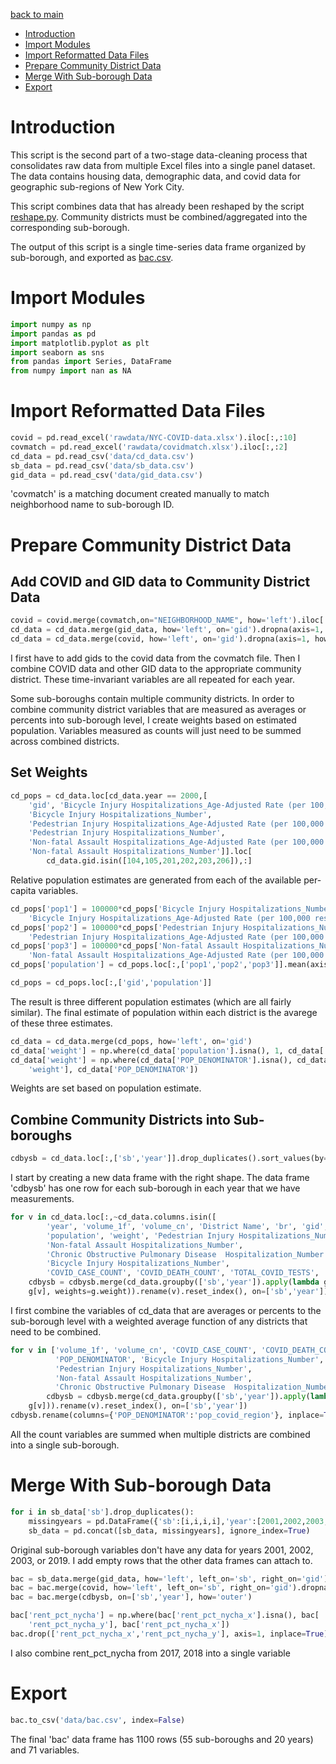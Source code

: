 [back to main](https://milleroztn.github.io/BACatMC-2021/)

-   <a href="#introduction" id="toc-introduction">Introduction</a>
-   <a href="#import-modules" id="toc-import-modules">Import Modules</a>
-   <a href="#import-reformatted-data-files" id="toc-import-reformatted-data-files">Import Reformatted Data Files</a>
-   <a href="#prepare-community-district-data" id="toc-prepare-community-district-data">Prepare Community District Data</a>
-   <a href="#merge-with-sub-borough-data" id="toc-merge-with-sub-borough-data">Merge With Sub-borough Data</a>
-   <a href="#export" id="toc-export">Export</a>

# Introduction
This script is the second part of a two-stage data-cleaning process that consolidates raw data from multiple Excel files into a single panel dataset. The data contains housing data, demographic data, and covid data for geographic sub-regions of New York City.

This script combines data that has already been reshaped by the script [reshape.py](https://milleroztn.github.io/BACatMC-2021/reshape). Community districts must be combined/aggregated into the corresponding sub-borough.

The output of this script is a single time-series data frame organized by sub-borough, and exported as [bac.csv](https://github.com/milleroztn/BACatMC-2021/blob/main/data/bac.csv).

# Import Modules


```python
import numpy as np
import pandas as pd
import matplotlib.pyplot as plt
import seaborn as sns
from pandas import Series, DataFrame
from numpy import nan as NA
```

# Import Reformatted Data Files


```python
covid = pd.read_excel('rawdata/NYC-COVID-data.xlsx').iloc[:,:10]
covmatch = pd.read_excel('rawdata/covidmatch.xlsx').iloc[:,:2]
cd_data = pd.read_csv('data/cd_data.csv')
sb_data = pd.read_csv('data/sb_data.csv')
gid_data = pd.read_csv('data/gid_data.csv')
```

'covmatch' is a matching document created manually to match neighborhood name to sub-borough ID.
# Prepare Community District Data
## Add COVID and GID data to Community District Data


```python
covid = covid.merge(covmatch,on="NEIGHBORHOOD_NAME", how='left').iloc[:,3:]
cd_data = cd_data.merge(gid_data, how='left', on='gid').dropna(axis=1, how='all')
cd_data = cd_data.merge(covid, how='left', on='gid').dropna(axis=1, how='all')
```

I first have to add gids to the covid data from the covmatch file. Then I combine COVID data and other GID data to the appropriate community district. These time-invariant variables are all repeated for each year.

Some sub-boroughs contain multiple community districts. In order to combine community district variables that are measured as averages or percents into sub-borough level, I create weights based on estimated population. Variables measured as counts will just need to be summed across combined districts.
## Set Weights


```python
cd_pops = cd_data.loc[cd_data.year == 2000,[
    'gid', 'Bicycle Injury Hospitalizations_Age-Adjusted Rate (per 100,000 residents)',
    'Bicycle Injury Hospitalizations_Number',
    'Pedestrian Injury Hospitalizations_Age-Adjusted Rate (per 100,000 residents)',
    'Pedestrian Injury Hospitalizations_Number',
    'Non-fatal Assault Hospitalizations_Age-Adjusted Rate (per 100,000 residents)',
    'Non-fatal Assault Hospitalizations_Number']].loc[
        cd_data.gid.isin([104,105,201,202,203,206]),:]
```

Relative population estimates are generated from each of the available per-capita variables.


```python
cd_pops['pop1'] = 100000*cd_pops['Bicycle Injury Hospitalizations_Number']/cd_pops[
    'Bicycle Injury Hospitalizations_Age-Adjusted Rate (per 100,000 residents)']
cd_pops['pop2'] = 100000*cd_pops['Pedestrian Injury Hospitalizations_Number']/cd_pops[
    'Pedestrian Injury Hospitalizations_Age-Adjusted Rate (per 100,000 residents)']
cd_pops['pop3'] = 100000*cd_pops['Non-fatal Assault Hospitalizations_Number']/cd_pops[
    'Non-fatal Assault Hospitalizations_Age-Adjusted Rate (per 100,000 residents)']
cd_pops['population'] = cd_pops.loc[:,['pop1','pop2','pop3']].mean(axis=1)

cd_pops = cd_pops.loc[:,['gid','population']]
```

The result is three different population estimates (which are all fairly similar). The final estimate of population within each district is the avarege of these three estimates.


```python
cd_data = cd_data.merge(cd_pops, how='left', on='gid')
cd_data['weight'] = np.where(cd_data['population'].isna(), 1, cd_data['population'])
cd_data['weight'] = np.where(cd_data['POP_DENOMINATOR'].isna(), cd_data[
    'weight'], cd_data['POP_DENOMINATOR'])
```

Weights are set based on population estimate.
## Combine Community Districts into Sub-boroughs


```python
cdbysb = cd_data.loc[:,['sb','year']].drop_duplicates().sort_values(by=['sb','year'])
```

I start by creating a new data frame with the right shape. The data frame 'cdbysb' has one row for each sub-borough in each year that we have measurements.


```python
for v in cd_data.loc[:,~cd_data.columns.isin([
        'year', 'volume_1f', 'volume_cn', 'District Name', 'br', 'gid', 'sb', 
        'population', 'weight', 'Pedestrian Injury Hospitalizations_Number', 
        'Non-fatal Assault Hospitalizations_Number',
        'Chronic Obstructive Pulmonary Disease  Hospitalization_Number',
        'Bicycle Injury Hospitalizations_Number',
        'COVID_CASE_COUNT', 'COVID_DEATH_COUNT', 'TOTAL_COVID_TESTS', 'POP_DENOMINATOR'])]:
    cdbysb = cdbysb.merge(cd_data.groupby(['sb','year']).apply(lambda g: np.average(
    g[v], weights=g.weight)).rename(v).reset_index(), on=['sb','year'])
```

I first combine the variables of cd_data that are averages or percents to the sub-borough level with a weighted average function of any districts that need to be combined.


```python
for v in ['volume_1f', 'volume_cn', 'COVID_CASE_COUNT', 'COVID_DEATH_COUNT', 'TOTAL_COVID_TESTS', 
          'POP_DENOMINATOR', 'Bicycle Injury Hospitalizations_Number',
          'Pedestrian Injury Hospitalizations_Number', 
          'Non-fatal Assault Hospitalizations_Number', 
          'Chronic Obstructive Pulmonary Disease  Hospitalization_Number']:
        cdbysb = cdbysb.merge(cd_data.groupby(['sb','year']).apply(lambda g: np.sum(
    g[v])).rename(v).reset_index(), on=['sb','year'])
cdbysb.rename(columns={'POP_DENOMINATOR':'pop_covid_region'}, inplace=True)
```

All the count variables are summed when multiple districts are combined into a single sub-borough.
# Merge With Sub-borough Data


```python
for i in sb_data['sb'].drop_duplicates():
    missingyears = pd.DataFrame({'sb':[i,i,i,i],'year':[2001,2002,2003,2019]})
    sb_data = pd.concat([sb_data, missingyears], ignore_index=True)    
```

Original sub-borough variables don't have any data for years 2001, 2002, 2003, or 2019. I add empty rows that the other data frames can attach to.


```python
bac = sb_data.merge(gid_data, how='left', left_on='sb', right_on='gid').dropna(axis=1, how='all')
bac = bac.merge(covid, how='left', left_on='sb', right_on='gid').dropna(axis=1, how='all')
bac = bac.merge(cdbysb, on=['sb','year'], how='outer')

bac['rent_pct_nycha'] = np.where(bac['rent_pct_nycha_x'].isna(), bac[
    'rent_pct_nycha_y'], bac['rent_pct_nycha_x'])
bac.drop(['rent_pct_nycha_x','rent_pct_nycha_y'], axis=1, inplace=True)
```

I also combine rent_pct_nycha from 2017, 2018 into a single variable
# Export


```python
bac.to_csv('data/bac.csv', index=False)
```

The final 'bac' data frame has 1100 rows (55 sub-boroughs and 20 years) and 71 variables.
